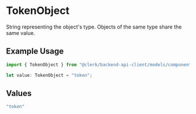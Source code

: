 # TokenObject

String representing the object's type. Objects of the same type share the same value.


## Example Usage

```typescript
import { TokenObject } from "@clerk/backend-api-client/models/components";

let value: TokenObject = "token";
```

## Values

```typescript
"token"
```
